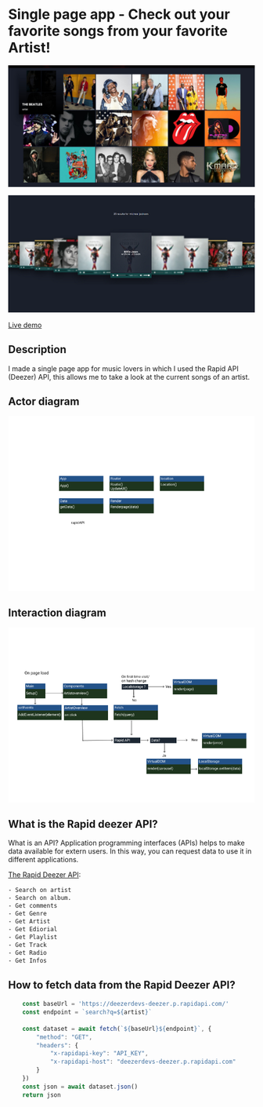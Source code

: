 # Single page app - Check out your favorite songs from your favorite Artist!


![image](https://raw.githubusercontent.com/RowinRuizendaal/web-app-from-scratch-2021/master/assets/documentation/home.jpg)

![image](https://raw.githubusercontent.com/RowinRuizendaal/web-app-from-scratch-2021/master/assets/documentation/teaser.png)


[Live demo](https://rowinruizendaal.github.io/web-app-from-scratch-2021/)


## Description

I made a single page app for music lovers in which I used the Rapid API (Deezer) API, this allows me to take a look at the current songs of an artist. 


## Actor diagram

![actor](https://raw.githubusercontent.com/RowinRuizendaal/web-app-from-scratch-2021/master/assets/documentation/Actor.png)

## Interaction diagram

![actor](https://raw.githubusercontent.com/RowinRuizendaal/web-app-from-scratch-2021/master/assets/documentation/Interaction.png)


## What is the Rapid deezer API?

What is an API? Application programming interfaces (APIs) helps to make data available for extern users. In this way, you can request data to use it in different applications.

[The Rapid Deezer API](https://rapidapi.com/deezerdevs/api/deezer-1):

    - Search on artist
    - Search on album.
    - Get comments
    - Get Genre
    - Get Artist
    - Get Ediorial
    - Get Playlist
    - Get Track
    - Get Radio
    - Get Infos

## How to fetch data from the Rapid Deezer API?

```js
    const baseUrl = 'https://deezerdevs-deezer.p.rapidapi.com/'
    const endpoint = `search?q=${artist}`

    const dataset = await fetch(`${baseUrl}${endpoint}`, {
        "method": "GET",
        "headers": {
            "x-rapidapi-key": "API_KEY",
            "x-rapidapi-host": "deezerdevs-deezer.p.rapidapi.com"
        }
    })
    const json = await dataset.json()
    return json


```